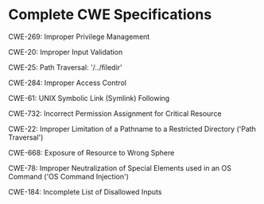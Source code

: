 

# Complete CWE Specifications

CWE-269: Improper Privilege Management

CWE-20: Improper Input Validation

CWE-25: Path Traversal: '/../filedir'

CWE-284: Improper Access Control

CWE-61: UNIX Symbolic Link (Symlink) Following

CWE-732: Incorrect Permission Assignment for Critical Resource

CWE-22: Improper Limitation of a Pathname to a Restricted Directory ('Path Traversal')

CWE-668: Exposure of Resource to Wrong Sphere

CWE-78: Improper Neutralization of Special Elements used in an OS Command ('OS Command Injection')

CWE-184: Incomplete List of Disallowed Inputs